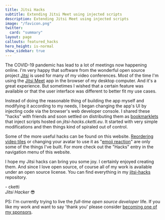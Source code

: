 ```yaml
---
title: Jitsi Hacks
subtitle: Extending Jitsi Meet using injected scripts
description: Extending Jitsi Meet using injected scripts
image: "/favicon.png"
twitter:
  card: "summary"
layout: page
callouts: featured_hacks
hero_height: is-normal
show_sidebar: true
---
```




The COVID-19 pandemic has lead to a lot of meetings now happening online. I'm very happy that software from the
wonderful open source project [Jitsi](https://jitsi.org/) is used for many of my video conferences.
Most of the time I'm using the [Jitsi Meet](https://jitsi.org/jitsi-meet/) app in the browser of my desktop computer.
And it's a great experience. But sometimes I wished that a certain feature was available or that the user interface was
different to better fit my use cases.  

Instead of doing the reasonable thing of building the app myself and modifying it according to my needs, I began
changing the app's UI by injecting code via the browser's web developer console. I shared these "hacks" with friends and
soon settled on distributing them as [bookmarklets](https://en.wikipedia.org/wiki/Bookmarklet) that inject scripts
hosted on *jitsi-hacks.cketti.eu*. It started with very simple modifications and then things kind of spiraled out of
control.

Some of the more useful hacks can be found on this website. [Reordering video tiles](/hacks/reorder/) or
changing your avatar to use it as "[emoji reaction](/hacks/emoji_reaction/)" are only some of the things I've built.
For more check out the "Hacks" entry in the navigation menu of this website.

I hope my Jitsi hacks can bring you some joy. I certainly enjoyed creating them. And since I love open source, of course
all of my work is available under an open source license. You can find everything in my
[jitsi-hacks](https://github.com/cketti/jitsi-hacks) repository.

\- cketti  
*Jitsi Hacker* 😎

PS: I'm currently trying to live the *full-time open source developer* life. If you like my work and want to say 'thank
you' please consider [becoming one of my sponsors](https://cketti.de/sponsor).
